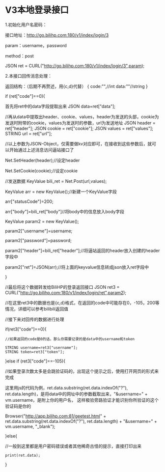 # V3本地登录接口


1.初始化用户名密码：

接口地址：http://go.bilihp.com:180/v1/index/login/3

param：username，password

method：post


JSON ret = CURL("http://go.bilihp.com:180/v1/index/login/3",param);




2.本接口回传消息处理：

返回结构：（后期不再赘述，用{c,d}代替）
{
    code:"",//int
    data:""//string
}


if (ret["code"]==0){

首先将ret中的data字段提取出来
JSON data=ret["data"];

//再从data中提取出header、cookie、values，header为发送的头部，cookie为发送时附带的cookie，values为发送时的参数，url为发送地址
JSON header = ret["header"];
JSON cookie = ret["cookie"];
JSON values = ret["values"];
STRING url = ret["url"];


//以上参数为JSON-Object，仅需要做kv对应即可，在接收到这些参数后，就可以开始通过上述消息访问逼站接口了

Net.SetHeader(header);//设定header

Net.SetCookie(cookie);//设定cookie


//发送数据
KeyValue bili_ret = Net.Post(url,values);




KeyValue arr = new KeyValue();//新建一个KeyValue字段

arr["statusCode"]=200;

arr["body"]=bili_ret["body"]//将body中的信息放入body字段

KeyValue param2 = new KeyValue();

param2["username"]=username;

param2["password"]=password;

param2["header"]=bili_ret["header"];//将逼站返回的header放入创建的header字段中

param2["ret"]=JSON(arr);//将上面的keyvalue信息转成json放入ret字段中

} 




//最后将这个数据转发给BiliHP的登录返回接口
JSON ret3 = CURL("http://go.bilihp.com:180/v1/index/login/ret",param2);


//在这里ret3中的数据也是{c,d}格式，在返回的code中可能存在0，-105，200等情况，详细可以参考bilibili返回值

//接下来对回传的数据进行处理



if(ret3["code"]==0){

    //如果返回的code是0的话，那么你需要记录的是data中的username和token
    
    STRING username=ret3["username"];
    STRING token=ret3["token"];
    
}else if (ret3["code"]==-105){

//如果登录次数太多是会跳验证码的，出现这个提示之后，使用打开网页的形式来完成

这里用js的代码为例，ret.data.substring(ret.data.indexOf("?"), ret.data.length)，是将data中的网址中的参数截取出来，"&username=" + vm.username，是附上你的用户名，
这样极验旁路验证才能识别你所验证的这个验证码是你的

Browser("http://app.bilihp.com:81/geetest.html" + ret.data.substring(ret.data.indexOf("?"), ret.data.length) + "&username=" + vm.username, "_blank");


}else{

//一般到这里都是用户密码错误或者其他稀奇古怪的提示，直接打印出来

    print(ret.data);
    
    
}


